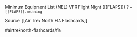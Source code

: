 Minimum Equipment List (MEL) VFR Flight Night ([[FLAPS]])
?
`= [[FLAPS]].meaning`
<!--SR:!2022-10-02,3,250-->

Source: [[Air Trek North FIA Flashcards]]

#airtreknorth-flashcards/fia